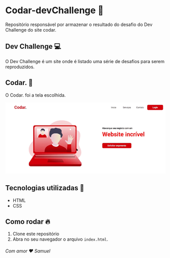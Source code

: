 # Codar-devChallenge :rocket:
 Repositório responsável por armazenar o resultado do desafio do Dev Challenge do site codar.

## Dev Challenge :computer:

O Dev Challenge é um site onde é listado uma série de desafios para serem reproduzidos.

## Codar. :rocket:

O Codar. foi a tela escolhida.

![codar](home.gif)

## Tecnologias utilizadas :book:

* HTML
* CSS

## Como rodar :fire:

1. Clone este repositório
1. Abra no seu navegador o arquivo `index.html`.

###### Com amor :heart: Samuel
